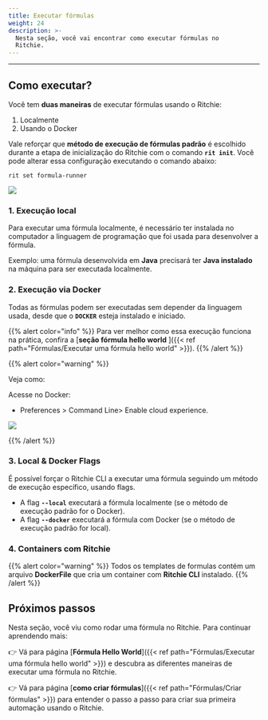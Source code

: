 ```yaml
---
title: Executar fórmulas
weight: 24
description: >-
  Nesta seção, você vai encontrar como executar fórmulas no
  Ritchie.
---
```


---

## Como executar?

Você tem **duas maneiras** de executar fórmulas usando o Ritchie:

1. Localmente
2. Usando o Docker

Vale reforçar que **método de execução de fórmulas padrão** é escolhido durante a etapa de inicialização do Ritchie com o comando **`rit init`**. Você pode alterar essa configuração executando o comando abaixo:

```text
rit set formula-runner
```

![](/shared/large-gif-1374x404-.gif)

### 1. Execução local

Para executar uma fórmula localmente, é necessário ter instalada no computador a linguagem de programação que foi usada para desenvolver a fórmula.

Exemplo: uma fórmula desenvolvida em **Java** precisará ter **Java instalado** na máquina para ser executada localmente.


### 2. Execução via Docker

Todas as fórmulas podem ser executadas sem depender da linguagem usada, desde que o **`DOCKER`** esteja instalado e iniciado.

{{% alert color="info" %}}
Para ver melhor como essa execução funciona na prática, confira a [**seção fórmula hello world** ]({{< ref path="Fórmulas/Executar uma fórmula hello world" >}}).
{{% /alert %}}

{{% alert color="warning" %}}

Veja como:

Acesse no Docker:
 -  Preferences > Command Line>  Enable cloud experience.

 ![](/shared/unnamed-removebg-preview.png)

{{% /alert %}}

### 3. Local & Docker Flags

É possível forçar o Ritchie CLI a executar uma fórmula seguindo um método de execução específico, usando flags.

* A flag **`--local`** executará a fórmula localmente \(se o método de execução padrão for o Docker\).
* A flag **`--docker`** executará a fórmula com Docker \(se o método de execução padrão for local\).

### 4. Containers com Ritchie

{{% alert color="warning" %}}
Todos os templates de formulas contém um arquivo **DockerFile** que cria um container com **Ritchie CLI** instalado.
{{% /alert %}}

## Próximos passos

Nesta seção, você viu como rodar uma fórmula no Ritchie. Para continuar aprendendo mais:

👉 Vá para página [**Fórmula Hello World**]({{< ref path="Fórmulas/Executar uma fórmula hello world" >}}) e descubra as diferentes maneiras de executar uma fórmula no Ritchie.

👉 Vá para página [**como criar fórmulas**]({{< ref path="Fórmulas/Criar fórmulas" >}}) para entender o passo a passo para criar sua primeira automação usando o Ritchie.
